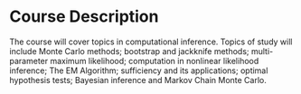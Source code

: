 # Course Description 


The course will cover topics in computational inference. Topics of study will include Monte Carlo methods; bootstrap and jackknife methods; multi-parameter maximum likelihood; computation in nonlinear likelihood inference; The EM Algorithm; sufficiency and its applications; optimal hypothesis tests; Bayesian inference and Markov Chain Monte Carlo.

